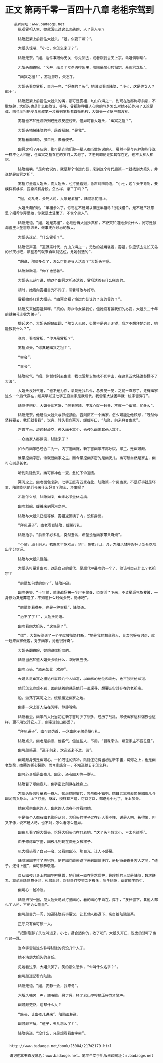 # 正文 第两千零一百四十八章 老祖宗驾到
        最新网址：www.badaoge.net
          纵观雾祖人生，她就没见过这么奇葩的，人？是人吧？
      
          陆隐赶紧上前拦住大姐头，“姐，你要干嘛？”。
      
          大姐头惊咦，“小七，你怎么来了？”。
      
          陆隐无奈，“姐，这件事跟你无关，你先回去，或者跟我去天上宗，咱姐俩聊聊”。
      
          大姐头翻白眼，“闪开，无关？亏你说得出来，老娘是她们的祖宗，是幽冥之祖”。
      
          “幽冥之祖？”，雾祖惊呼，失态了。
      
          大姐头看向雾祖，目光一亮，“好俊的丫头”，她激动看着陆隐，“小七，这是你女人？能干”。
      
          陆隐赶紧上前捂住大姐头的嘴，那可是雾祖，九山八海之一，到现在他都称呼前辈，不敢放肆，大姐头也是什么都敢说，等等，雾祖那种摄人心魄的气势怎么对她不起作用？无论是谁，哪怕半祖魁罗与三叔第一次看到雾祖都自惭形秽，大姐头一点反应都没有。
      
          雾祖也不知是没听到还是没反应过来，怪异盯着大姐头，“幽冥之祖？”。
      
          大姐头拍掉陆隐的手，昂首挺胸，“是我”。
      
          雾祖看向陆隐，那目光，像看傻子。
      
          幽冥之祖？开玩笑，那可是连他们那一辈人都当做传说的人，虽然不是与死神那些传说一样不让人相信，但幽冥之祖存在的岁月太古老了，古老到即便证实其存在过，也不太有人相信。
      
          陆隐抿嘴，“是命女说的，就是那个命运门徒，来到这个时代后第一个就找到大姐头，非说她是幽冥之祖”。
      
          雾祖打量着大姐头，而大姐头，也打量着她，低声对陆隐道，“小七，这丫头不错啊，要模样有模样，要身段有身段，怎么样，拿下了吗？”。
      
          “姐，别乱说，会死人的，人家是半祖”，陆隐急忙阻止。
      
          大姐头翻白眼，“半祖怎么了，你现在不是可以镇压半祖吗？别找借口，是不是不好意思？姐帮你弄晕她，你就是太温柔了，不像个男人”。
      
          陆隐无语，“姐，她是雾祖”，必须告诉大姐头真相，不然天知道她会说什么，她可是被海盗王上圣雷恩收养，做事无所顾忌的狠人。
      
          大姐头迷茫，“什么雾祖？”。
      
          陆隐低声道，“道源宗时代，九山八海之一，无敌的祖境强者，雾祖，你应该去过长天岛的长天桥吧，那些雾气就来自眼前这位，是她创造的”。
      
          “胡说，那都多久了，怎么可能还有人活着？”大姐头不信。
      
          陆隐默默道，“你不也活着”。
      
          大姐头无话可说，她这个幽冥之祖还活着，雾祖活着有什么稀奇的。
      
          顿时，她看向雾祖目光不同了，带着尊敬与好奇。
      
          雾祖始终盯着大姐头，“幽冥之祖？命运门徒说的？真的假的？”。
      
          陆隐又来给雾祖解释，“真的，除非命女骗我们，但她没有骗我们的必要，大姐头二十年前就被带走收为弟子”。
      
          提起这个，大姐头眼睛直翻，“那女人无赖，如果不是逃走无望，我才不想拜她为师，她能教我什么？”。
      
          说完，看着雾祖，“你真是雾祖？”。
      
          雾祖点头，“你真是幽冥之祖？”。
      
          “幸会”。
      
          “幸会”。
      
          陆隐叹气，“姐，你暂时别去幽家，我也没那么急找不死宇山，在这第五大陆谁都翻不了大浪”。
      
          大姐头没好气道，“也不是为你，毕竟是我后代，总要见一见，之前一直忘了，还有幽家这么一个后代存在，如果早知道七字王庭幽家是我后代，我雷恩大战团早就一统宇宙海了”。
      
          陆隐还想劝，大姐头却不听，“啰里啰嗦，不放心就一起来，不就一个幽家，怕什么”。
      
          陆隐无奈，他是怕大姐头与邪经接触，否则区区一个幽家，怎么可能让他顾忌，“既然你坚持要去，我们就看看”，说完，转头看向冥河，缓缓开口，“陆隐，前来拜会幽家”。
      
          声音不大，却跨越虚空，传入幽老耳中，也传入幽家其他人耳中。
      
          一众幽家人都惊诧，陆隐来了？
      
          如今的幽家已经合二为一，内宇宙幽庭，新宇宙幽家不再分裂，家主，是幽可颜。
      
          谁掌控幽字密，谁就是幽家之主，而今掌控幽字密的是幽夜儿，幽可颜自然是家主，幽可心则是长老。
      
          听到陆隐到来，幽可颜神色一变，急忙下令迎接。
      
          冥河之上，幽老面色复杂，七字王庭有四家在此，陆隐第一个见幽家，不是好事就是坏事，陆隐能给他们带来什么好事？那么，坏事呢？
      
          不管怎么想，陆隐到来，幽家必须全体迎接。
      
          幽老划船，缓缓来到冥河之畔。
      
          陆隐与大姐头已经等候，雾祖返回镜子内，没有露面。
      
          “拜见道子”，幽老看到陆隐，缓缓行礼。
      
          陆隐抬手，“前辈不必多礼，突然造访，希望没给幽家带来麻烦”。
      
          “不会，道子前来，我幽家举族欢迎，请”，幽老开口，对于大姐头怪异的样子没有表现出半分惊讶。
      
          陆隐与大姐头登船。
      
          大姐头打量着幽老，这是自己的后代，是后代中最老的一个了，他该叫自己什么？老祖宗？
      
          “前辈如何受的伤？”，陆隐问道。
      
          幽老失笑，“十年前，前线战场被一个尸王偷袭，侥幸活了下来，不过星源气旋被破，一身修为算是葬送了，不知道什么时候会死，随缘吧”。
      
          “前辈能看得开，也是一种幸福”，陆隐道。
      
          “治不了了？”，大姐头问道。
      
          幽老看向大姐头，“这位是？”。
      
          “你”，大姐头刚说了一个字就被陆隐打断，“她是我的救命恩人，此次恰好有时间，就一起来幽家做客，对于幽家，她也很好奇”。
      
          大姐头翻白眼，她想说你祖宗的。
      
          陆隐当然知道大姐头会说什么，幸好反应快。
      
          幽老点头，“原来如此，欢迎”。
      
          大姐头是幽冥之祖这件事没几个人知道，以幽家的地位和实力，也不够资格知道。
      
          他们怎么也想不到，面前站着的就是他们一直探寻，想要证实其存在的老祖宗。
      
          船，游荡于冥河之上，缓缓接近幽家之地。
      
          幽家一众上百人站在河畔，静静等候。
      
          陆隐看去，幽家的人比当初在新宇宙时少了很多，经历了战乱，即便幽家这种强族也这样，更不用说其它人了，剑宗连剑山都丢了。
      
          “拜见道子”，幽可颜为首，一众幽家子弟恭敬行礼。
      
          陆隐点头，幽老是前辈，他客气，但这些人，不用，“冒昧来访，希望家主不要见怪”。
      
          幽可颜笑道，“道子前来，欢迎还来不及，请”。
      
          幽可颜身旁是幽可心，一如既往的清冷，陆隐还记得当初在新宇宙，冥河之上，也是幽老划桨，她哭的撕心裂肺，而今家族合一，不知道她日子怎么样。
      
          幽可心身后是幽夜儿，幽沁，还有幽刃等一群人。
      
          陆隐瞥了眼幽夜儿，幽字密此刻就在她身上。
      
          大姐头好奇打量着一群人，都是她的后代，修为都不错啊，她目光忽然凝聚在幽夜儿与幽沁两女身上，上下打量，身段，模样都不错，可以可以，都送给小七了，亲上加亲。
      
          她在观察幽家的人，幽家的人也在不时看向她。
      
          不是每个人都有幽老那份从容，大姐头的样子实在让人看不懂，说是人吧，长得像，但又不像，说不是人吧，也不对，怎么看怎么怪异。
      
          幽夜儿看了眼大姐头，恰好大姐头也在盯着她，“这丫头年龄太小，不太合适啊”。
      
          由于修炼幽字密，幽夜儿到现在都是女孩样子。
      
          见大姐头看了自己一会，又看向幽沁，那目光，让人不舒服。
      
          陆隐跟幽老打了声招呼，便在幽可颜带路下来到幽家正厅，是招待最尊贵客人之地，“道子，还请上座”，幽可颜恭敬道。
      
          自从幽夜儿身上的幽字密暴露，她们就一直在寻求保护，最理想的人就是陆隐，数次联系，期间被陆隐算计过，也威胁过，跟陆隐打交道次数极多，对于陆隐，幽可颜不陌生。
      
          幽可心一脸冷淡。
      
          陆隐扫视一圈，见大姐头诡异打量幽沁，看的幽沁不自在，挥手，“族长留下，其他人都先下去吧，不用这么隆重”。
      
          幽可颜目光一闪，知道陆隐有事要说，让其他人都退下，亲自给陆隐倒茶。
      
          正厅只有幽可颜一人。
      
          “把刚刚那丫头也叫进来，小七，挺合适你的，收了吧”，大姐头开口，说出的话吓了幽可颜一跳。
      
          当今宇宙能这么称呼陆隐的真没几个人了。
      
          她不清楚大姐头的身份。
      
          见她看过来，大姐头笑了，笑的那么恐怖，“你叫什么名字？”。
      
          幽可颜迷茫看向陆隐。
      
          陆隐无语，“姐，安静一会，我来说”。
      
          大姐头嗤笑一声，翘着腿，晃了晃，椅子发出即将被压碎的牙酸声。
      
          幽可颜茫然，这都什么人？
      
          “族长，让幽夜儿进来”，陆隐直接道。
      
          幽可颜不解，“道子，夜儿怎么了？”。
      
          陆隐笑道，“没什么，只是想看看幽字密”。
      
      
      http://www.badaoge.net/book/13084/21702179.html
      
      请记住本书首发域名：www.badaoge.net。笔尖中文手机版阅读网址：m.badaoge.net